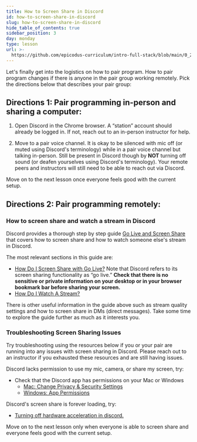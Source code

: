 ```yaml
---
title: How to Screen Share in Discord
id: how-to-screen-share-in-discord
slug: how-to-screen-share-in-discord
hide_table_of_contents: true
sidebar_position: 3
day: monday
type: lesson
url: >-
  https://github.com/epicodus-curriculum/intro-full-stack/blob/main/0_2_epicodus_how_to_screen_share_in_discord.md
---
```


 Let's finally get into the logistics on how to pair program. How to pair program changes if there is anyone in the pair group working remotely. Pick the directions below that describes your pair group:


## 	Directions 1: Pair programming in-person and sharing a computer:

1. Open Discord in the Chrome browser. A “station” account should already be logged in. If not, reach out to an in-person instructor for help.

2. Move to a pair voice channel. It is okay to be silenced with mic off (or muted using Discord's terminology) while in a pair voice channel but talking in-person. Still be present in Discord though by **NOT** turning off sound (or deafen yourselves using Discord's terminology). Your remote peers and instructors will still need to be able to reach out via Discord.

Move on to the next lesson once everyone feels good with the current setup. 


## Directions 2: Pair programming remotely:


### How to screen share and watch a stream in Discord

Discord provides a thorough step by step guide [Go Live and Screen Share](https://support.discord.com/hc/en-us/articles/360040816151-Go-Live-and-Screen-Share) that covers how to screen share and how to watch someone else's stream in Discord.


The most relevant sections in this guide are:

* [How Do I Screen Share with Go Live?](https://support.discord.com/hc/en-us/articles/360040816151-Go-Live-and-Screen-Share#h_65fe911c-66b2-4efc-ad5c-15caf2c8ae3f) Note that Discord refers to its screen sharing functionality as “go live.” **Check that there is no sensitive or private information on your desktop or in your browser bookmark bar before sharing your screen.**
* [How Do I Watch A Stream?](https://support.discord.com/hc/en-us/articles/360040816151-Go-Live-and-Screen-Share#h_671405f5-793e-41ee-a806-e2ab7c2d92f3)

There is other useful information in the guide above such as stream quality settings and how to screen share in DMs (direct messages). Take some time to explore the guide further as much as it interests you.


### Troubleshooting Screen Sharing Issues

Try troubleshooting using the resources below if you or your pair are running into any issues with screen sharing in Discord. Please reach out to an instructor if you exhausted these resources and are still having issues.

Discord lacks permission to use my mic, camera, or share my screen, try:

* Check that the Discord app has permissions on your Mac or Windows
    * [Mac: Change Privacy & Security Settings](https://support.apple.com/guide/mac-help/change-privacy-security-settings-on-mac-mchl211c911f/13.0/mac/13.0)
    * [Windows: App Permissions](https://support.microsoft.com/en-us/windows/app-permissions-aea98a7c-b61a-1930-6ed0-47f0ed2ee15c)

Discord's screen share is forever loading, try:

* [Turning off hardware acceleration in discord.](https://www.anyrecover.com/apps-tips/discord-screen-share-not-working/#:~:text=Turn%20Off%20Hardware%20Acceleration%20in%20Discord,-Hardware%20acceleration%20is&text=So%2C%20if%20discord%20screen%20share,the%20screen%20share%20working%20again.)

Move on to the next lesson only when everyone is able to screen share and everyone feels good with the current setup.
